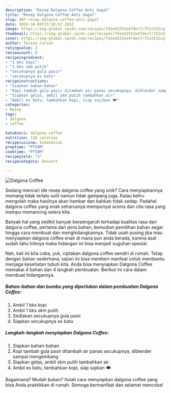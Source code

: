 ```yaml
---
description: "Resep Dalgona Coffee Anti Gagal"
title: "Resep Dalgona Coffee Anti Gagal"
slug: 487-resep-dalgona-coffee-anti-gagal
date: 2020-10-09T23:50:57.265Z
image: https://img-global.cpcdn.com/recipes/741ed1552e47dec7/751x532cq70/dalgona-coffee-foto-resep-utama.jpg
thumbnail: https://img-global.cpcdn.com/recipes/741ed1552e47dec7/751x532cq70/dalgona-coffee-foto-resep-utama.jpg
cover: https://img-global.cpcdn.com/recipes/741ed1552e47dec7/751x532cq70/dalgona-coffee-foto-resep-utama.jpg
author: Teresa Carson
ratingvalue: 3
reviewcount: 9
recipeingredient:
- "1 bks kopi"
- "1 bks skm putih"
- "secukupnya gula pasir"
- "secukupnya es batu"
recipeinstructions:
- "Siapkan bahan-bahan"
- "Kopi tambah gula pasir ditambah air panas secukupnya, diblender sampai mengembang"
- "Siapkan gelas, ambil skm putih tambahkan air"
- "Ambil es batu, tambahkan kopi, siap sajikan 🍽️"
categories:
- Resep
tags:
- dalgona
- coffee

katakunci: dalgona coffee 
nutrition: 116 calories
recipecuisine: Indonesian
preptime: "PT20M"
cooktime: "PT58M"
recipeyield: "2"
recipecategory: Dessert

---
```



![Dalgona Coffee](https://img-global.cpcdn.com/recipes/741ed1552e47dec7/751x532cq70/dalgona-coffee-foto-resep-utama.jpg)

Sedang mencari ide resep dalgona coffee yang unik? Cara menyiapkannya memang tidak terlalu sulit namun tidak gampang juga. Kalau keliru mengolah maka hasilnya akan hambar dan bahkan tidak sedap. Padahal dalgona coffee yang enak seharusnya mempunyai aroma dan cita rasa yang mampu memancing selera kita.



Banyak hal yang sedikit banyak berpengaruh terhadap kualitas rasa dari dalgona coffee, pertama dari jenis bahan, kemudian pemilihan bahan segar hingga cara membuat dan menghidangkannya. Tidak usah pusing jika mau menyiapkan dalgona coffee enak di mana pun anda berada, karena asal sudah tahu triknya maka hidangan ini bisa menjadi suguhan spesial.


Nah, kali ini kita coba, yuk, ciptakan dalgona coffee sendiri di rumah. Tetap dengan bahan sederhana, sajian ini bisa memberi manfaat untuk membantu menjaga kesehatan tubuh kita. Anda bisa menyiapkan Dalgona Coffee memakai 4 bahan dan 4 langkah pembuatan. Berikut ini cara dalam membuat hidangannya.

<!--inarticleads1-->

##### Bahan-bahan dan bumbu yang diperlukan dalam pembuatan Dalgona Coffee:

1. Ambil 1 bks kopi
1. Ambil 1 bks skm putih
1. Sediakan secukupnya gula pasir
1. Siapkan secukupnya es batu




<!--inarticleads2-->

##### Langkah-langkah menyiapkan Dalgona Coffee:

1. Siapkan bahan-bahan
1. Kopi tambah gula pasir ditambah air panas secukupnya, diblender sampai mengembang
1. Siapkan gelas, ambil skm putih tambahkan air
1. Ambil es batu, tambahkan kopi, siap sajikan 🍽️




Bagaimana? Mudah bukan? Itulah cara menyiapkan dalgona coffee yang bisa Anda praktikkan di rumah. Semoga bermanfaat dan selamat mencoba!
